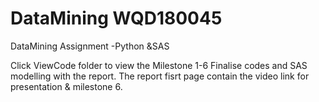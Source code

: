 # DataMining WQD180045
DataMining Assignment -Python &SAS

Click ViewCode folder to view the Milestone 1-6 Finalise codes and SAS modelling with the report.
The report fisrt page contain the video link for presentation & milestone 6.
